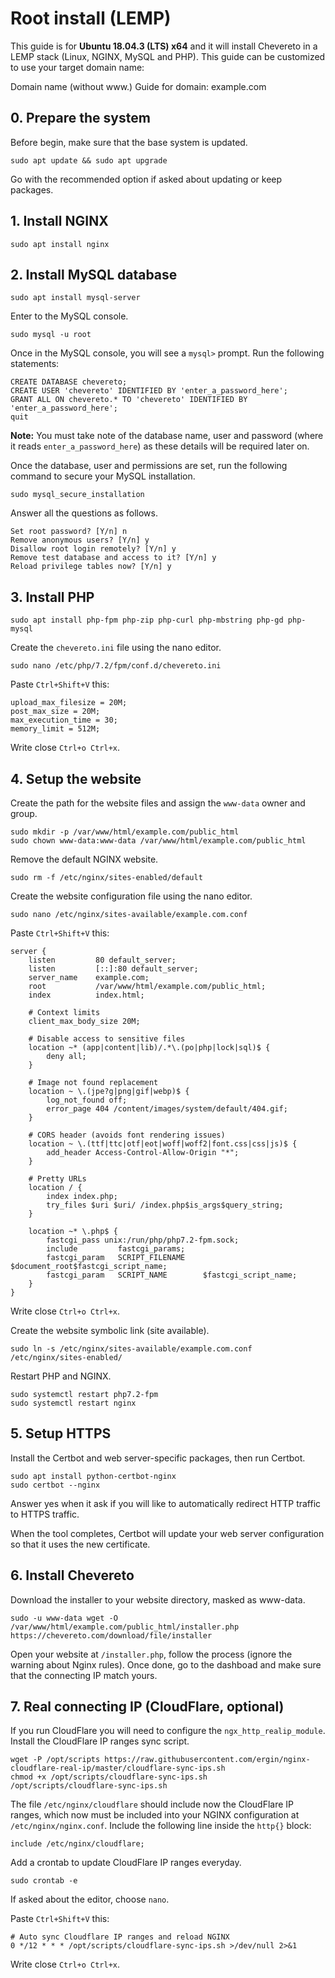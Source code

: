 # Root install (LEMP)

This guide is for **Ubuntu 18.04.3 (LTS) x64** and it will install Chevereto in a LEMP stack (Linux, NGINX, MySQL and PHP). This guide can be customized to use your target domain name:

Domain name (without www.) Guide for domain: example.com

## 0\. Prepare the system

Before begin, make sure that the base system is updated.

```
sudo apt update && sudo apt upgrade
```

Go with the recommended option if asked about updating or keep packages.

## 1\. Install NGINX

```
sudo apt install nginx
```

## 2\. Install MySQL database

```
sudo apt install mysql-server
```

Enter to the MySQL console.

```
sudo mysql -u root
```

Once in the MySQL console, you will see a `mysql>` prompt. Run the following statements:

```
CREATE DATABASE chevereto;
CREATE USER 'chevereto' IDENTIFIED BY 'enter_a_password_here';
GRANT ALL ON chevereto.* TO 'chevereto' IDENTIFIED BY 'enter_a_password_here';
quit
```

**Note:** You must take note of the database name, user and password (where it reads `enter_a_password_here`) as these details will be required later on.

Once the database, user and permissions are set, run the following command to secure your MySQL installation.

```
sudo mysql_secure_installation
```

Answer all the questions as follows.

```
Set root password? [Y/n] n
Remove anonymous users? [Y/n] y
Disallow root login remotely? [Y/n] y
Remove test database and access to it? [Y/n] y
Reload privilege tables now? [Y/n] y
```

## 3\. Install PHP

```
sudo apt install php-fpm php-zip php-curl php-mbstring php-gd php-mysql
```

Create the `chevereto.ini` file using the nano editor.

```
sudo nano /etc/php/7.2/fpm/conf.d/chevereto.ini
```

Paste `Ctrl+Shift+V` this:

```
upload_max_filesize = 20M;
post_max_size = 20M;
max_execution_time = 30;
memory_limit = 512M;
```

Write close `Ctrl+o Ctrl+x`.

## 4\. Setup the website

Create the path for the website files and assign the `www-data` owner and group.

```
sudo mkdir -p /var/www/html/example.com/public_html
sudo chown www-data:www-data /var/www/html/example.com/public_html
```

Remove the default NGINX website.

```
sudo rm -f /etc/nginx/sites-enabled/default
```

Create the website configuration file using the nano editor.

```
sudo nano /etc/nginx/sites-available/example.com.conf
```

Paste `Ctrl+Shift+V` this:

```
server {
    listen         80 default_server;
    listen         [::]:80 default_server;
    server_name    example.com;
    root           /var/www/html/example.com/public_html;
    index          index.html;

    # Context limits
    client_max_body_size 20M;

    # Disable access to sensitive files
    location ~* (app|content|lib)/.*\.(po|php|lock|sql)$ {
        deny all;
    }

    # Image not found replacement
    location ~ \.(jpe?g|png|gif|webp)$ {
        log_not_found off;
        error_page 404 /content/images/system/default/404.gif;
    }

    # CORS header (avoids font rendering issues)
    location ~ \.(ttf|ttc|otf|eot|woff|woff2|font.css|css|js)$ {
        add_header Access-Control-Allow-Origin "*";
    }

    # Pretty URLs
    location / {
        index index.php;
        try_files $uri $uri/ /index.php$is_args$query_string;
    }

    location ~* \.php$ {
        fastcgi_pass unix:/run/php/php7.2-fpm.sock;
        include         fastcgi_params;
        fastcgi_param   SCRIPT_FILENAME    $document_root$fastcgi_script_name;
        fastcgi_param   SCRIPT_NAME        $fastcgi_script_name;
    }
}
```

Write close `Ctrl+o Ctrl+x`.

Create the website symbolic link (site available).

```
sudo ln -s /etc/nginx/sites-available/example.com.conf /etc/nginx/sites-enabled/
```

Restart PHP and NGINX.

```
sudo systemctl restart php7.2-fpm
sudo systemctl restart nginx
```

## 5\. Setup HTTPS

Install the Certbot and web server-specific packages, then run Certbot.

```
sudo apt install python-certbot-nginx
sudo certbot --nginx
```

Answer yes when it ask if you will like to automatically redirect HTTP traffic to HTTPS traffic.

When the tool completes, Certbot will update your web server configuration so that it uses the new certificate.

## 6\. Install Chevereto

Download the installer to your website directory, masked as www-data.

```
sudo -u www-data wget -O /var/www/html/example.com/public_html/installer.php https://chevereto.com/download/file/installer
```

Open your website at `/installer.php`, follow the process (ignore the warning about Nginx rules). Once done, go to the dashboad and make sure that the connecting IP match yours.

## 7\. Real connecting IP (CloudFlare, optional)

If you run CloudFlare you will need to configure the `ngx_http_realip_module`. Install the CloudFlare IP ranges sync script.

```
wget -P /opt/scripts https://raw.githubusercontent.com/ergin/nginx-cloudflare-real-ip/master/cloudflare-sync-ips.sh
chmod +x /opt/scripts/cloudflare-sync-ips.sh
/opt/scripts/cloudflare-sync-ips.sh
```

The file `/etc/nginx/cloudflare` should include now the CloudFlare IP ranges, which now must be included into your NGINX configuration at `/etc/nginx/nginx.conf`. Include the following line inside the `http{}` block:

```
include /etc/nginx/cloudflare;
```

Add a crontab to update CloudFlare IP ranges everyday.

```
sudo crontab -e
```

If asked about the editor, choose `nano`.

Paste `Ctrl+Shift+V` this:

```
# Auto sync Cloudflare IP ranges and reload NGINX
0 */12 * * * /opt/scripts/cloudflare-sync-ips.sh >/dev/null 2>&1
```

Write close `Ctrl+o Ctrl+x`.
